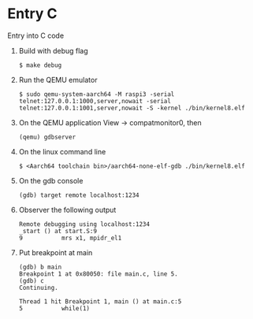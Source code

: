 # Entry C
Entry into C code

1. Build with debug flag
   ```
   $ make debug
   ```
2. Run the QEMU emulator
    ```
    $ sudo qemu-system-aarch64 -M raspi3 -serial telnet:127.0.0.1:1000,server,nowait -serial telnet:127.0.0.1:1001,server,nowait -S -kernel ./bin/kernel8.elf
    ```
3. On the QEMU application View -> compatmonitor0, then
    ```
    (qemu) gdbserver
    ```
4. On the linux command line
    ```
    $ <Aarch64 toolchain bin>/aarch64-none-elf-gdb ./bin/kernel8.elf
    ```
5. On the gdb console
    ```
    (gdb) target remote localhost:1234
    ```
6. Observer the following output
    ```
    Remote debugging using localhost:1234
    _start () at start.S:9
    9           mrs x1, mpidr_el1
    ```
7. Put breakpoint at main
    ```
    (gdb) b main
    Breakpoint 1 at 0x80050: file main.c, line 5.
    (gdb) c
    Continuing.

    Thread 1 hit Breakpoint 1, main () at main.c:5
    5           while(1)
    ```